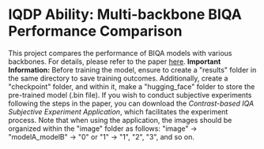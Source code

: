 # IQDP Ability: Multi-backbone BIQA Performance Comparison
This project compares the performance of BIQA models with various backbones. For details, please refer to the paper [here](https://www.sciencedirect.com/science/article/pii/S0957417424022164).
**Important Information:** Before training the model, ensure to create a "results" folder in the same directory to save training outcomes. Additionally, create a "checkpoint" folder, and within it, make a "hugging_face" folder to store the pre-trained model (.bin file).
If you wish to conduct subjective experiments following the steps in the paper, you can download the *Contrast-based IQA Subjective Experiment Application*, which facilitates the experiment process. Note that when using the application, the images should be organized within the "image" folder as follows: "image" -> "modelA_modelB" -> "0" or "1" -> "1", "2", "3", and so on.
